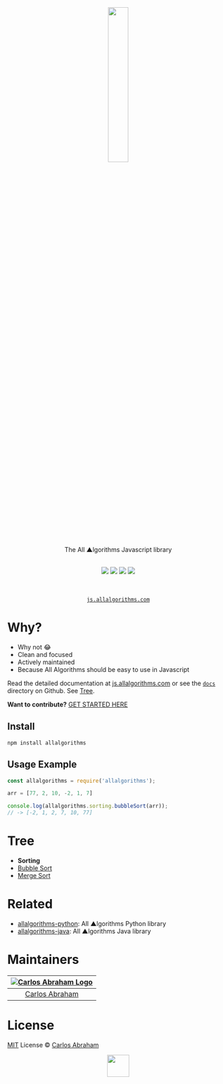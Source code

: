 <div align="center">
	<a href="https://npmjs.com/allalgorithms"><img src="https://cdn.abranhe.com/projects/algorithms/logo.svg" width="30%">
	</a>
	<br>
	<br>
	<br>
	<br>
	The All ▲lgorithms Javascript library
	<br>
	<br>
</div>

<p align="center">
	<a href="https://travis-ci.org/abranhe/allalgorithms-js"><img src="https://img.shields.io/travis/abranhe/allalgorithms-js.svg?logo=travis" /></a>
	<a href="https://github.com/abranhe/allalgorithms-js/blob/master/license"><img src="https://img.shields.io/github/license/abranhe/allalgorithms-js.svg" /></a>
	<a href="https://github.com/allalgorithms"><img src="https://cdn.abranhe.com/projects/algorithms/badge.svg"/></a>
	<a href="https://github.com/abranhe/allalgorithms/allalgorithms-js"><img src="https://img.shields.io/npm/v/allalgorithms.svg"/></a>
</p>

<p align="center">
	<br>
	<br>
	<a href="https://js.allalgorithms.com"><code>js.allalgorithms.com</code></a>
</p>

# Why?

- Why not 😂
- Clean and focused
- Actively maintained
- Because All Algorithms should be easy to use in Javascript

Read the detailed documentation at [js.allalgorithms.com](https://js.allalgorithms.com) or see the [`docs`](https://github.com/abranhe/allalgorithms-js/blob/master/docs) directory on Github. See [Tree](#tree).

**Want to contribute?** [GET STARTED HERE](https://github.com/abranhe/allalgorithms-js/tree/master/.github/contributing.md)

## Install

```
npm install allalgorithms
```

## Usage Example

```js
const allalgorithms = require('allalgorithms');

arr = [77, 2, 10, -2, 1, 7]

console.log(allalgorithms.sorting.bubbleSort(arr));
// -> [-2, 1, 2, 7, 10, 77]
```

# Tree

-  **Sorting**
  - [Bubble Sort](https://js.allalgorithms.com/sorting/bubble-sort)
  - [Merge Sort](https://js.allalgorithms.com/sorting/merge-sort)

# Related

- [allalgorithms-python](https://github.com/abranhe/allalgorithms-python): All ▲lgorithms Python library
- [allalgorithms-java](https://github.com/abranhe/allalgorithms-java): All ▲lgorithms Java library

# Maintainers

|[![Carlos Abraham Logo][3]][4]|
| :--------------------------: |
| [Carlos Abraham][4]          |


# License

[MIT][5] License © [Carlos Abraham][4]

<!-------------------Markdown Images Links ---------------------------------->
[1]: https://cdn.abranhe.com/projects/algorithms/badge.svg
[2]: https://github.com/abranhe/allalgorithms-js
[3]: https://avatars3.githubusercontent.com/u/21347264?s=50
[4]: https://github.com/abranhe
[5]: https://github.com/abranhe/allalgorithms-js/blob/master/license
<!-------------------Markdown Images Links ---------------------------------->

<div align="center">
	<a href="https://github.com/abranhe/algorithms">
		<img src="https://cdn.abranhe.com/projects/algorithms/logo.svg" width="50px">
	</a>
  <br>
</div>
